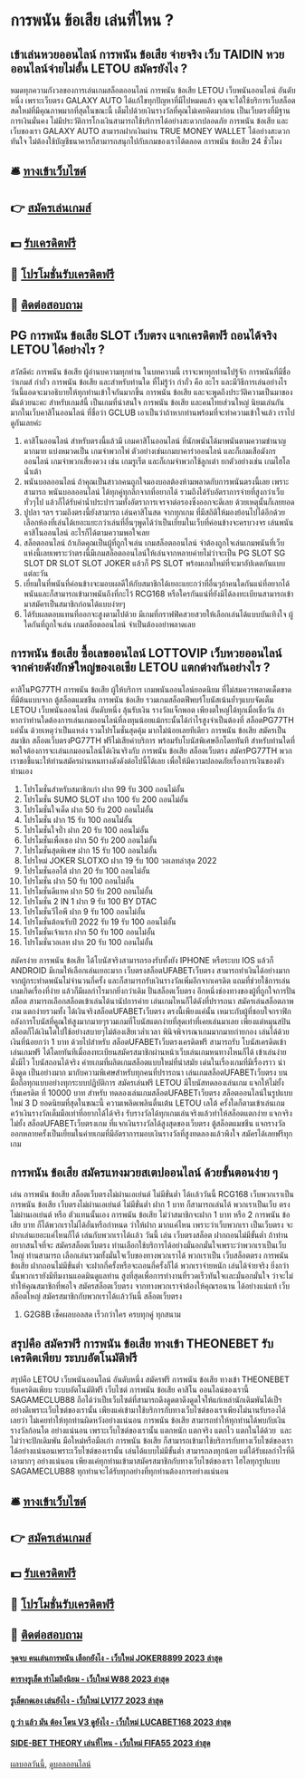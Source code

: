 # การพนัน ข้อเสีย เล่นที่ไหน ?
## เข้าเล่นหวยออนไลน์ การพนัน ข้อเสีย จ่ายจริง เว็บ TAIDIN หวยออนไลน์จ่ายไม่อั้น LETOU สมัครยังไง ?
หมดทุกความกังวลของการเล่นเกมสล็อตออนไลน์ การพนัน ข้อเสีย LETOU เว็บพนันออนไลน์ อันดับหนึ่ง เพราะเว็บตรง GALAXY AUTO ได้แก้ไขทุกปัญหาที่มีไปหมดแล้ว คุณจะได้ใช้บริการเว็บสล็อตสดใหม่ที่มีคุณภาพมากที่สุดในขณะนี้ เต็มไปด้วยเงินรางวัลที่คุณไม่เคยคิดมาก่อน เป็นเว็บตรงที่มีฐานการเงินมั่นคง ไม่มีประวัติการโกงเงินสามารถใช้บริการได้อย่างสะดวกปลอดภัย การพนัน ข้อเสีย และเว็บของเรา GALAXY AUTO สามารถฝากเงินผ่าน TRUE MONEY WALLET ได้อย่างสะดวกทันใจ ไม่ต้องใช้บัญชีธนาคารก็สามารถสนุกไปกับเกมของเราได้ตลอด การพนัน ข้อเสีย 24 ชั่วโมง

## 🛎 [ทางเข้าเว็บไซต์](https://bit.ly/3SdLNi2)
## 👉 [สมัครเล่นเกมส์](https://bit.ly/3SdLNi2)
## 💵 [รับเครดิตฟรี](https://bit.ly/3dyRKHj)
## 👑 [โปรโมชั่นรับเครดิตฟรี](https://bit.ly/3dyRKHj)
## 📱 [ติดต่อสอบถาม](https://bit.ly/3dyRKHj)

## PG การพนัน ข้อเสีย SLOT เว็บตรง แจกเครดิตฟรี ถอนได้จริง LETOU ได้อย่างไร ?
สวัสดีค่ะ การพนัน ข้อเสีย ผู้อ่านบความทุกท่าน ในบทความนี้ เราจะพาทุกท่านไปรู้จัก การพนันที่มีชื่อว่าเกมส์ กำถั่ว การพนัน ข้อเสีย และสำหรับท่านใด ที่ไม่รู้ว่า กำถั่ว คือ อะไร และมีวิธีการเล่นอย่างไร วันนี้แอดจะมาอธิบายให้ทุกท่านเข้าใจกันมากขึ้น การพนัน ข้อเสีย และจะพูดถึงประวัติความเป็นมาของมันด้วยนะคะ สำหรับเกมส์นี้ เป็นเกมที่น่าสนใจ การพนัน ข้อเสีย และคนไทยส่วนใหญ่ นิยมเล่นกันมากในเว็บคาสิโนออนไลน์ ที่ชื่อว่า GCLUB เอาเป็นว่าถ้าหากท่านพร้อมที่จะทำความเข้าใจแล้ว เราไปดูกันเลยค่ะ
1. คาสิโนออนไลน์ สำหรับตรงนี้แล้วมี เกมคาสิโนออนไลน์ ที่นักพนันได้มาพนันตามความชำนาญมากมาย แบ่งหมวดเป็น เกมจำพวกไพ่ ตัวอย่างเช่นเกมบาคาร่าออนไลน์ และก็เกมเสือมังกรออนไลน์ เกมจำพวกเสี่ยงดวง เช่น เกมรูเร็ต และก็เกมจำพวกใช้ลูกเต๋า ยกตัวอย่างเช่น เกมไฮโล น้ำเต้า
2. พนันบอลออนไลน์ ถ้าคุณเป็นสาวกคนถูกใจมองบอลต้องห้ามพลาดกับการพนันตรงนี้เลย เพราะสามารถ พนันบอลออนไลน์ ได้ทุกคู่ทุกลีกจากที่อยากได้ รวมถึงได้รับอัตราการจ่ายที่สูงกว่าเว็บทั่วๆไป แล้วก็ได้รับค่าน้ำประปารวมทั้งอัตราการเจรจาต่อรองซึ่งออกจะดีเลย ด้วยเหตุนั้นก็เลยยอด
3. ปูปลา ฯลฯ รวมถึงตรงนี้ยังสามารถ เล่นคาสิโนสด จากทุกเกม ที่มีสถิติให้มองย้อนไปได้อีกด้วย เลือกห้องที่เล่นได้เยอะแยะกว่าเล่นที่อื่นๆพูดได้ว่าเป็นเยี่ยมในเว็บที่ค่อนข้างจะครบวงจร เล่นพนันคาสิโนออนไลน์ อะไรก็ได้ตามความพอใจเลย
4. สล็อตออนไลน์ ถ้าเกิดคุณเป็นผู้ที่ถูกใจเล่น เกมสล็อตออนไลน์ จำต้องถูกใจเล่นเกมพนันที่เว็บแห่งนี้เลยเพราะว่าตรงนี้มีเกมสล็อตออนไลน์ให้เล่นจากหลายค่ายไม่ว่าจะเป็น PG SLOT SG SLOT DR SLOT SLOT JOKER แล้วก็ PS SLOT พร้อมเกมใหม่ที่จะมาอัปเดตกันแบบแต่ละวัน
5. เยี่ยมในที่พนันที่ค่อนข้างจะมอบผลดีให้กับสมาชิกได้เยอะแยะกว่าที่อื่นๆถ้าคนใดกันแน่ที่อยากได้พนันและก็สามารถเข้ามาพนันถึงที่กะไว้ RCG168 หรือใครกันแน่ที่ยังมิได้ลงทะเบียนสามารถเข้ามาสมัครเป็นสมาชิกก่อนได้แบบง่ายๆ
6. ได้รับผลตอบแทนที่ออกจะสูงตามไปด้วย มีเกมที่กราฟฟิคสวยสวยให้เลือกเล่นได้แบบบันเทิงใจ ผู้ใดกันที่ถูกใจเล่น เกมสล็อตออนไลน์ จำเป็นต้องอย่าพลาดเลย

## การพนัน ข้อเสีย ซื้อเลขออนไลน์ LOTTOVIP เว็บหวยออนไลน์ จากค่ายดังยักษ์ใหญ่ของเอเชีย LETOU แตกต่างกันอย่างไร ?
คาสิโนPG77TH การพนัน ข้อเสีย ผู้ให้บริการ เกมพนันออนไลน์ยอดนิยม ที่ไม่สมควรพลาดเด็ดขาดที่มีต้นแบบจาก ตู้สล็อตแมชชีน การพนัน ข้อเสีย รวมเกมสล็อตฟีพบร์โบนัสเน้นย้ำๆแบบจัดเต็ม LETOU เว็บพนันออนไลน์ อันดับหนึ่ง ลุ้นรับเงิน รางวัลแจ็กพอต เพียงตใหญ่ได้ทุกเมื่อเชื่อวัน ถ้าหากว่าท่านใดต้องการเล่นเกมออนไลน์ที่ลงทุนน้อยแม้กระนั้นได้กำไรสูงจำเป็นต้องที่ สล็อตPG77TH แค่นั้น ด้วยเหตุว่าเป็นแหล่ง รวมโปรโมชั่นสุดคุ้ม มากไม่น้อยเลยทีเดียว การพนัน ข้อเสีย สมัครเป็นสมาชิก สล็อตเว็บตรงPG77TH ฟรีไม่เสียค่าบริการ พร้อมรับโบนัสพิเศษอีกโดยทันที
สำหรับท่านใดที่พอใจต้องการจะเล่นเกมออนไลน์ได้เงินจริงกับ การพนัน ข้อเสีย สล็อตเว็บตรง สมัครPG77TH พวกเราขอชี้แนะให้ท่านสมัครผ่านหนทางดังดังต่อไปนี้ได้เลย เพื่อให้มีความปลอดภัยเรื่องการเงินของตัวท่านเอง
1. โปรโมชั่นสำหรับสมาชิกเก่า ฝาก 99 รับ 300 ถอนไม่อั้น
2. โปรโมชั่น SUMO SLOT ฝาก 100 รับ 200 ถอนไม่อั้น
3. โปรโมชั่นใจเด็ด ฝาก 50 รับ 200 ถอนไม่อั้น
4. โปรโมชั่น ฝาก 15 รับ 100 ถอนไม่อั้น
5. โปรโมชั่นใจป้ำ ฝาก 20 รับ 100 ถอนไม่อั้น
6. โปรโมชั่นเพื่อเธอ ฝาก 50 รับ 200 ถอนไม่อั้น
7. โปรโมชั่นสุดพิเศษ ฝาก 15 รับ 100 ถอนไม่อั้น
8. โปรใหม่ JOKER SLOTXO ฝาก 19 รับ 100 วอเลทล่าสุด 2022
9. โปรโมชั่นออโต้ ฝาก 20 รับ 100 ถอนไม่อั้น
10. โปรโมชั่น ฝาก 50 รับ 100 ถอนไม่อั้น
11. โปรโมชั่นดีแทค ฝาก 50 รับ 200 ถอนไม่อั้น
12. โปรโมชั่น 2 IN 1 ฝาก 9 รับ 100 BY DTAC
13. โปรโมชั่นวีไอพี ฝาก 9 รับ 100 ถอนไม่อั้น
14. โปรโมชั่นต้อนรับปี 2022 รับ 19 รับ 100 ถอนไม่อั้น
15. โปรโมชั่นเจ้าแรก ฝาก 50 รับ 100 ถอนไม่อั้น
16. โปรโมชั่นวอเลท ฝาก 20 รับ 100 ถอนไม่อั้น

สมัครง่าย การพนัน ข้อเสีย ได้โบนัสจริงสามารถรองรับทั้งยัง IPHONE หรือระบบ IOS แล้วก็ ANDROID มีเกมให้เลือกเล่นเยอะมาก เว็บตรงสล็อตUFABETเว็บตรง สามารถทำเงินได้อย่างมาก จากผู้กระทำดพนันไม่จำนวนกี่ครั้ง และก็สามารถรับเงินรางวัลเพิ่มอีกจากเครดิต แถมที่ช่วยใช้การเล่นเกมเกิดเรื่องที่ง่าย แล้วก็มีผลกำไรมากยิ่งกว่าเดิม ปั่นสล็อตเว็บตรง อีกหนึ่งช่องทางของผู้ที่ถูกใจการปั่นสล็อต สามารถเลือกสล็อตเข้าเล่นได้นานัปการค่าย เล่นเกมไหนก็ได้ดังที่ปรารถนา สมัครเล่นสล็อตภาพงาม แตกง่ายรวมทั้ง ได้เงินจริงสล็อตUFABETเว็บตรง ตรงนี้เพียงแค่นั้น เหมาะกับผู้ที่ชอบใจกราฟิกอลังการโบนัสที่คูณให้สูงมากมายๆรวมเกมที่โบนัสแตกง่ายที่สุดเท่าที่เคยเล่นมาเลย เพียงแต่หมุนสปินสล็อตก็ได้เงินโตไปใช้อย่างสบายๆไม่ต้องเสียเวล่ำเวลา พินิจพิจารณาเกมมากมายก่ายกอง เล่นได้ด้วยเงินที่น้อยกว่า 1 บาท ด้วยไปสำหรับ สล็อตUFABETเว็บตรงเครดิตฟรี สามารถรับ โบนัสเครดิตเข้าเล่นเกมฟรี ได้โดยทันทีเมื่อลงทะเบียนสมัครสมาชิกผ่านหน้าเว็บเล่นเกมหนทางไหนก็ได้ เข้าเล่นง่าย มั่งมีไว โบนัสถอนได้จริง
ค่ายเกมที่ผลิตเกมสล็อตแบบใหม่ที่นำสมัย เด่นในเรื่องเกมที่มีเรื่องราว น่าดึงดูด เป็นอย่างมาก มากับความพิเศษสำหรับทุกคนที่ปรารถนา เล่นเกมสล็อตUFABETเว็บตรง บน มือถือทุกแบบอย่างทุกระบบปฏิบัติการ สมัครเล่นฟรี LETOU มีโบนัสทดลองเล่นเกม แจกให้ไม่ยั้ง เริ่มเครดิต ที่ 10000 บาท สำหรับ ทดลองเล่นเกมสล็อตUFABETเว็บตรง สล็อตออนไลน์ในรูปแบบใหม่ 3 D ยอดนิยมที่สุดในขณะนี้ ความเพลิดเพลินตื่นเต้น LETOU  เลโต้ ครั้งใดก็ตามเข้าเล่นเกมคว้าเงินรางวัลเต็มมือเท่าที่อยากได้ได้จริง รับรางวัลได้ทุกเกมเล่นจริงแล้วทำให้สล็อตแตกง่าย แจกจริงไม่ยั้ง สล็อตUFABETเว็บตรงเกม ที่แจกเงินรางวัลได้สูงสุดของเว็บตรง ตู้สล็อตแมชชีน แจกรางวัลออกหลายครั้งเป็นเยี่ยมในค่ายเกมที่มีอัตราการมอบเงินรางวัลที่สูงทดลองแล้วพึงใจ สมัครได้เลยฟรีทุกเกม

## การพนัน ข้อเสีย สมัครแทงมวยสเตปออนไลน์ ด้วยขั้นตอนง่าย ๆ
เล่น การพนัน ข้อเสีย สล็อตเว็บตรงไม่ผ่านเอเย่นต์ ไม่มีขั่นต่ำ ได้เเล้ววันนี้ RCG168 เว็บพวกเราเป็น การพนัน ข้อเสีย เว็บตรงไม่ผ่านเอเย่นต์ ไม่มีขั่นต่ำ ฝาก 1 บาท ก็สามารถเล่นได้ พวกเราเป็นเว็บ ตรงไม่ผ่านเอเย่นต์ หรือ ตัวแทนนั้นเอง การพนัน ข้อเสีย ไม่ว่าสมาชิกจะฝาก 1 บาท หรือ 2 การพนัน ข้อเสีย บาท ก็ได้พวกเราไม่ได้อั่นหรือกำหนด ว่าให้ฝาก มากแค่ไหน เพราะว่าเว็บพวกเรา เป็นเว็บตรง จะฝากเล่นเยอะแค่ไหนก็ได้ เล่นกับพวกเราได้เเล้ว วันนี้ เล่น เว็บตรงสล็อต ฝากถอนไม่มีขั้นต่ำ
ถ้าท่านอยากสนใจที่จะ สมัครสล็อตเว็บตรง ท่านเลือกใช้บริการได้อย่างมั่นอกมั่นใจเพราะว่าพวกเราเป็นเว็บใหญ่ ท่านสามารถ เลือกเล่นรวมทั้งมั่นใจเว็บของทางพวกเราได้ พวกเราเป็น เว็บสล็อตตรง การพนัน ข้อเสีย ฝากถอนไม่มีขั่นต่ำ จะฝากกี่ครั้งหรือจะถอนกี่ครั้งก็ได้ พวกเราจ่ายหนัก เล่นได้จ่ายจริง ยิ่งกว่านั้นพวกเรายังมีทีมงานแอดมินดูแลท่าน สูงที่สุดเพื่อการทำงานที่รวดเร็วทันใจเเละมั่นอกมั่นใจ ว่าจะไม่ทำให้คุณสมาชิกที่พอใจ สมัครสล็อตเว็บตรง จากทางพวกเราจำต้องให้คุณรอนาน ได้อย่างแน่แท้ เว็บสล็อตใหญ่ สมัครสมาชิกกับพวกเราได้เเล้ววันนี้ สล็อตเว็บตรง
1. G2G8B เช็คผลบอลสด เร็วกว่าใคร ครบทุกคู่ ทุกสนาม

## สรุปคือ สมัครฟรี การพนัน ข้อเสีย ทางเข้า THEONEBET รับเครดิตเพียบ ระบบอัตโนมัติฟรี
สรุปคือ LETOU เว็บพนันออนไลน์ อันดับหนึ่ง สมัครฟรี การพนัน ข้อเสีย ทางเข้า THEONEBET รับเครดิตเพียบ ระบบอัตโนมัติฟรี เว็บไซต์ การพนัน ข้อเสีย คาสิโน ออนไลน์ของเรานี้ SAGAMECLUB88 ถือได้ว่าเป็ยเว็บไซต์ที่สามารถดึงดูดตาดึงดูดใจให้แก่เหล่านักเดิมพันได้เป็ฯอย่างดีเพราะเว็บไซต์ของเรานั้น เพียงแค่เข้ามาใช้บริการกับทางเว็บไซต์ของเราเพียงไม่นานรับรองได้เลยว่า ไม่เคยทำให้ทุกท่านผิดหวังอย่างแน่นอน การพนัน ข้อเสีย สามารถทำให้ทุกท่านได้พบกับเงินรางวัลก้อนโต อย่างแน่นอน เพราะเว็บไซต์ของเรานั้น แตกหนัก แตกจริง แตกไว แตกในได้ด้วย  และไม่ว่าจะปักเดิมพัน มือใหม่หรือมือเก่า การพนัน ข้อเสีย ก็สามารถเข้ามาใช้บริการกับทางเว็บไซต์ของเราได้อย่างแน่นอนเพราะเว็บไซต์ของเรานั้น เล่นได้แบบไม่มีขั้นต่ำ สามารถลงทุกน้อย แต่ได้รับผลกำไรที่ดีเอามากๆ อย่างแน่นอน เพียงแค่ทุกท่านเข้ามาสมัครสมาชิกกับทางเว็บไซต์ของเรา ไฮโลทุกรูปแบบ SAGAMECLUB88 ทุกท่านจะได้รับทุกอย่างที่ทุกท่านต้องการอย่างแน่นอน

## 🛎 [ทางเข้าเว็บไซต์](https://bit.ly/3SdLNi2)
## 👉 [สมัครเล่นเกมส์](https://bit.ly/3SdLNi2)
## 💵 [รับเครดิตฟรี](https://bit.ly/3dyRKHj)
## 👑 [โปรโมชั่นรับเครดิตฟรี](https://bit.ly/3dyRKHj)
## 📱 [ติดต่อสอบถาม](https://bit.ly/3dyRKHj)

#### [จุดจบ คนเล่นการพนัน เลือกยังไง - เว็บใหม่ JOKER8899 2023 ล่าสุด](https://atom.io/themes/จุดจบ%20คนเล่นการพนัน%20เลือกยังไง%20-%20เว็บใหม่%20joker8899%202023%20ล่าสุด)
#### [ตารางรูเล็ต ทำไมถึงนิยม - เว็บใหม่ W88 2023 ล่าสุด](https://atom.io/themes/ตารางรูเล็ต%20ทำไมถึงนิยม%20-%20เว็บใหม่%20w88%202023%20ล่าสุด)
#### [รูเล็ตกดเอง เล่นยังไง - เว็บใหม่ LV177 2023 ล่าสุด](https://atom.io/themes/รูเล็ตกดเอง%20เล่นยังไง%20-%20เว็บใหม่%20lv177%202023%20ล่าสุด)
#### [กู ว่า แล้ว มัน ต้อง โดน V3 ดูยังไง - เว็บใหม่ LUCABET168 2023 ล่าสุด](https://atom.io/themes/กู%20ว่า%20แล้ว%20มัน%20ต้อง%20โดน%20v3%20ดูยังไง%20-%20เว็บใหม่%20lucabet168%202023%20ล่าสุด)
#### [SIDE-BET THEORY เล่นที่ไหน - เว็บใหม่ FIFA55 2023 ล่าสุด](https://atom.io/themes/side-bet%20theory%20เล่นที่ไหน%20-%20เว็บใหม่%20fifa55%202023%20ล่าสุด)

[ผลบอลวันนี้](https://siamsport.tv "ผลบอลวันนี้"), [ดูบอลออนไลน์](https://siamsport.tv/ดูบอลสด "ดูบอลออนไลน์")
